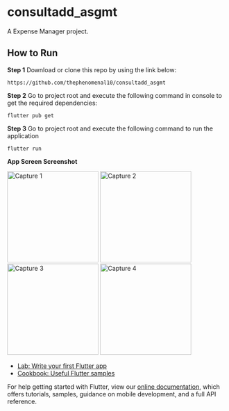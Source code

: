 # consultadd_asgmt

A Expense Manager project.

## How to Run

**Step 1**
Download or clone this repo by using the link below:

```
https://github.com/thephenomenal10/consultadd_asgmt
```

**Step 2**
Go to project root and execute the following command in console to get the required dependencies: 

```
flutter pub get
```

**Step 3**
Go to project root and execute the following command to run the application

```
flutter run
```

**App Screen Screenshot**

<img
		width="210"
		alt="Capture 1"
		src="">
<img
		width="210"
		alt="Capture 2"
		src="">
<img
		width="210"
		alt="Capture 3"
		src="">
<img
		width="210"
		alt="Capture 4"
		src="">



- [Lab: Write your first Flutter app](https://flutter.dev/docs/get-started/codelab)
- [Cookbook: Useful Flutter samples](https://flutter.dev/docs/cookbook)

For help getting started with Flutter, view our
[online documentation](https://flutter.dev/docs), which offers tutorials,
samples, guidance on mobile development, and a full API reference.
